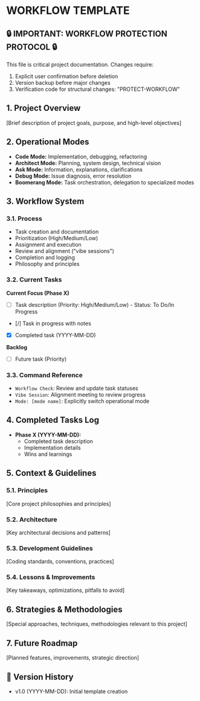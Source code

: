 
# WORKFLOW TEMPLATE

## 🔒 IMPORTANT: WORKFLOW PROTECTION PROTOCOL 🔒

This file is critical project documentation. Changes require:
1. Explicit user confirmation before deletion
2. Version backup before major changes
3. Verification code for structural changes: "PROTECT-WORKFLOW"

## 1. Project Overview
[Brief description of project goals, purpose, and high-level objectives]

## 2. Operational Modes
- **Code Mode:** Implementation, debugging, refactoring
- **Architect Mode:** Planning, system design, technical vision
- **Ask Mode:** Information, explanations, clarifications
- **Debug Mode:** Issue diagnosis, error resolution
- **Boomerang Mode:** Task orchestration, delegation to specialized modes

## 3. Workflow System
### 3.1. Process
- Task creation and documentation
- Prioritization (High/Medium/Low)
- Assignment and execution
- Review and alignment ("vibe sessions")
- Completion and logging
- Philosophy and principles

### 3.2. Current Tasks
**Current Focus (Phase X)**
- [ ] Task description (Priority: High/Medium/Low) - Status: To Do/In Progress
- [/] Task in progress with notes
- [x] Completed task (YYYY-MM-DD)

**Backlog**
- [ ] Future task (Priority)

### 3.3. Command Reference
- `Workflow Check`: Review and update task statuses
- `Vibe Session`: Alignment meeting to review progress
- `Mode: [mode name]`: Explicitly switch operational mode

## 4. Completed Tasks Log
- **Phase X (YYYY-MM-DD):**
  - Completed task description
  - Implementation details
  - Wins and learnings

## 5. Context & Guidelines
### 5.1. Principles
[Core project philosophies and principles]

### 5.2. Architecture
[Key architectural decisions and patterns]

### 5.3. Development Guidelines
[Coding standards, conventions, practices]

### 5.4. Lessons & Improvements
[Key takeaways, optimizations, pitfalls to avoid]

## 6. Strategies & Methodologies
[Special approaches, techniques, methodologies relevant to this project]

## 7. Future Roadmap
[Planned features, improvements, strategic direction]

## 🔄 Version History
- v1.0 (YYYY-MM-DD): Initial template creation
